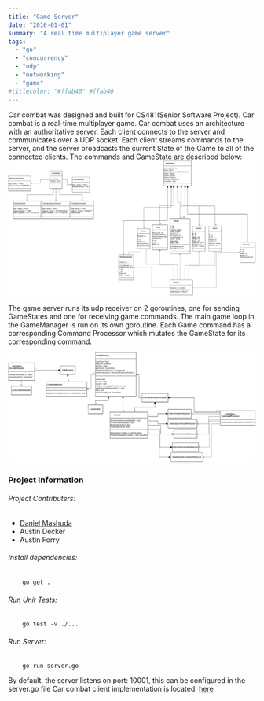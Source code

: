 ```yaml
---
title: "Game Server"
date: "2016-01-01"
summary: "A real time multiplayer game server"
tags:
  - "go"
  - "concurrency"
  - "udp"
  - "networking"
  - "game"
#titlecolor: "#ffab40" #ffab40
---
```


Car combat was designed and built for CS481(Senior Software Project). Car combat
is a real-time multiplayer game. Car combat uses an architecture with
an authoritative server. Each client connects to the server and communicates over
a UDP socket. Each client streams commands to the server, and the server broadcasts
the current State of the Game to all of the connected clients. The commands and
GameState are described below:
![alt text](https://raw.githubusercontent.com/awesomegroupidunno/senior-design/master/shared.png)

The game server runs its udp receiver on 2 goroutines, one for sending GameStates
 and one for receiving game commands. The main game loop in the GameManager
 is run on its own goroutine. Each Game command has a corresponding Command
 Processor which mutates the GameState for its corresponding command.

![alt text](https://raw.githubusercontent.com/awesomegroupidunno/senior-design/master/server.png)

### Project Information
###### Project Contributers:
 - [Daniel Mashuda](http://danmashuda.com)
 - Austin Decker
 - Austin Forry

###### Install dependencies:
```
    go get .    
```


###### Run Unit Tests:
```
    go test -v ./...  
```


###### Run Server:
```
    go run server.go  
```


By default, the server listens on port: 10001, this can be configured in the server.go file
Car combat client implementation is located:  [here](https://github.com/awesomegroupidunno/game-client)